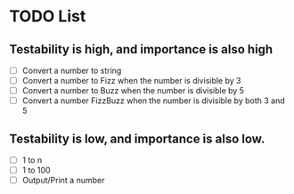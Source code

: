 # TODO List

## Testability is high, and importance is also high

- [ ] Convert a number to string
- [ ] Convert a number to Fizz when the number is divisible by 3
- [ ] Convert a number to Buzz when the number is divisible by 5
- [ ] Convert a number FizzBuzz when the number is divisible by both 3 and 5

## Testability is low, and importance is also low.

- [ ] 1 to n
- [ ] 1 to 100
- [ ] Output/Print a number
